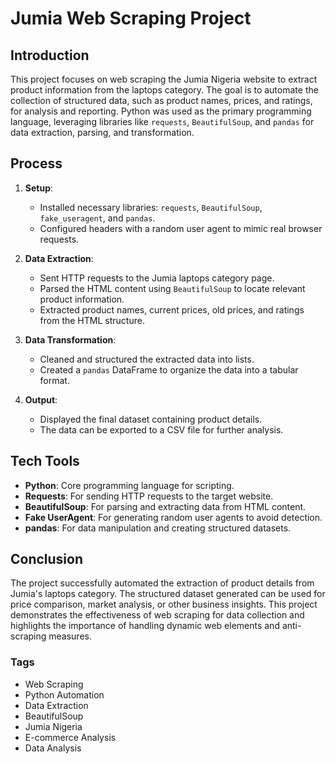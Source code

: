 # Jumia Web Scraping Project

## Introduction
This project focuses on web scraping the Jumia Nigeria website to extract product information from the laptops category. The goal is to automate the collection of structured data, such as product names, prices, and ratings, for analysis and reporting. Python was used as the primary programming language, leveraging libraries like `requests`, `BeautifulSoup`, and `pandas` for data extraction, parsing, and transformation.

## Process
1. **Setup**:
   - Installed necessary libraries: `requests`, `BeautifulSoup`, `fake_useragent`, and `pandas`.
   - Configured headers with a random user agent to mimic real browser requests.

2. **Data Extraction**:
   - Sent HTTP requests to the Jumia laptops category page.
   - Parsed the HTML content using `BeautifulSoup` to locate relevant product information.
   - Extracted product names, current prices, old prices, and ratings from the HTML structure.

3. **Data Transformation**:
   - Cleaned and structured the extracted data into lists.
   - Created a `pandas` DataFrame to organize the data into a tabular format.

4. **Output**:
   - Displayed the final dataset containing product details.
   - The data can be exported to a CSV file for further analysis.

## Tech Tools
- **Python**: Core programming language for scripting.
- **Requests**: For sending HTTP requests to the target website.
- **BeautifulSoup**: For parsing and extracting data from HTML content.
- **Fake UserAgent**: For generating random user agents to avoid detection.
- **pandas**: For data manipulation and creating structured datasets.

## Conclusion
The project successfully automated the extraction of product details from Jumia's laptops category. The structured dataset generated can be used for price comparison, market analysis, or other business insights. This project demonstrates the effectiveness of web scraping for data collection and highlights the importance of handling dynamic web elements and anti-scraping measures.

### Tags
- Web Scraping
- Python Automation
- Data Extraction
- BeautifulSoup
- Jumia Nigeria
- E-commerce Analysis
- Data Analysis